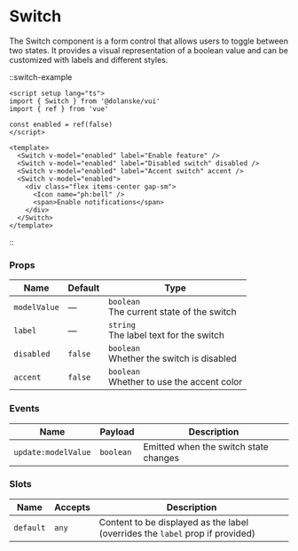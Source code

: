 # Switch

The Switch component is a form control that allows users to toggle between two states. It provides a visual representation of a boolean value and can be customized with labels and different styles.

::switch-example

```vue
<script setup lang="ts">
import { Switch } from '@dolanske/vui'
import { ref } from 'vue'

const enabled = ref(false)
</script>

<template>
  <Switch v-model="enabled" label="Enable feature" />
  <Switch v-model="enabled" label="Disabled switch" disabled />
  <Switch v-model="enabled" label="Accent switch" accent />
  <Switch v-model="enabled">
    <div class="flex items-center gap-sm">
      <Icon name="ph:bell" />
      <span>Enable notifications</span>
    </div>
  </Switch>
</template>
```

::

### Props

| Name         | Default | Type                                           |
| ------------ | ------- | ---------------------------------------------- |
| `modelValue` | —       | `boolean` <br> The current state of the switch |
| `label`      | —       | `string` <br> The label text for the switch    |
| `disabled`   | `false` | `boolean` <br> Whether the switch is disabled  |
| `accent`     | `false` | `boolean` <br> Whether to use the accent color |

### Events

| Name                | Payload   | Description                           |
| ------------------- | --------- | ------------------------------------- |
| `update:modelValue` | `boolean` | Emitted when the switch state changes |

### Slots

| Name      | Accepts | Description                                                                   |
| --------- | ------- | ----------------------------------------------------------------------------- |
| `default` | `any`   | Content to be displayed as the label (overrides the `label` prop if provided) |
